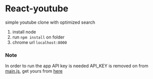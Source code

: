 # React-youtube
simple youtube clone with optimized search

1. install node
2. run `npm install` on folder
3. chrome url `localhost:8000`
 
### Note
In order to run the app API key is needed
API_KEY is removed on from [main.js](https://github.com/rumanbsl/React-youtube/blob/master/src/main.js), get yours from [here](https://console.developers.google.com/apis)
